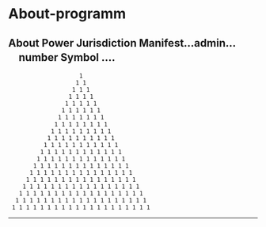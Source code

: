 # About-programm

About Power Jurisdiction Manifest...admin... </br>
　number Symbol .... </br>
 ---------------------------------------------------------------------------------------------------------------------                                             
                        
                        1                             
                       1 1
                      1 1 1
                     1 1 1 1 
                    1 1 1 1 1
                   1 1 1 1 1 1
                  1 1 1 1 1 1 1
                 1 1 1 1 1 1 1 1
                1 1 1 1 1 1 1 1 1       
               1 1 1 1 1 1 1 1 1 1 
              1 1 1 1 1 1 1 1 1 1 1
             1 1 1 1 1 1 1 1 1 1 1 1
            1 1 1 1 1 1 1 1 1 1 1 1 1 
           1 1 1 1 1 1 1 1 1 1 1 1 1 1 
          1 1 1 1 1 1 1 1 1 1 1 1 1 1 1 
         1 1 1 1 1 1 1 1 1 1 1 1 1 1 1 1 
        1 1 1 1 1 1 1 1 1 1 1 1 1 1 1 1 1 
       1 1 1 1 1 1 1 1 1 1 1 1 1 1 1 1 1 1  
      1 1 1 1 1 1 1 1 1 1 1 1 1 1 1 1 1 1 1 
     1 1 1 1 1 1 1 1 1 1 1 1 1 1 1 1 1 1 1 1 




---------------------------------------
